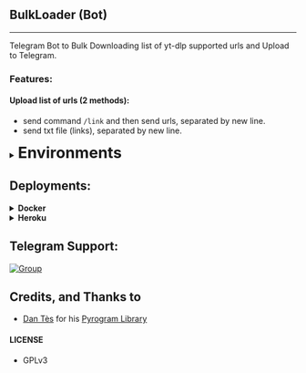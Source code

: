 ## BulkLoader (Bot)

---

Telegram Bot to Bulk Downloading list of yt-dlp supported urls and Upload to Telegram.

### Features:

#### Upload list of urls (2 methods):

- send command `/link` and then send urls, separated by new line.
- send txt file (links), separated by new line.

<details>
<summary>
    <b style="font-size: 27px"> Environments </b>
</summary>
<br>

`4fc4c646519fe43891bebd1449744b7e`: Get this from my.telegram.org

`22253680`: Get this from my.telegram.org

`6722932988:AAFJJr5T-PyN3SvFd6EzwsJVkM333CfsHhU`: Get this from @BotFather on Telegram.

`AS_ZIP`: Set this to `true` if you want the bot to upload the files as zipfile. Default to `false`

`BUTTONS`: Set this to `true` if you want the bot to ignore `AS_ZIP` and send a button instead. Default to `false`

</details>

## Deployments:

<details>
<summary>
    <b> Docker </b>
</summary>
<br>

Install Docker

`/bin/bash -c "$(curl -fsSL https://git.io/JDGfm)"`

Refresh User State

`sudo su -l $USER`

Running Docker Server

`docker run -d -e API_HASH=abc -e APP_ID=123 -e BOT_TOKEN="123:abc" -e OWNER_ID=12345678 -e AS_ZIP=false -e BUTTONS=true xgorn/bulkloader:latest`

</details>

<details>
<summary>
    <b> Heroku </b>
</summary>
<br>

<a href="https://www.heroku.com/deploy"><img src="https://www.herokucdn.com/deploy/button.svg" alt="Deploy"></a>

</details>

## Telegram Support:

[![Group](https://img.shields.io/badge/TG-Group-30302f?style=flat&logo=telegram)](https://t.me/WeebProgrammer)

## Credits, and Thanks to

- [Dan Tès](https://t.me/haskell) for his [Pyrogram Library](https://github.com/pyrogram/pyrogram)

#### LICENSE

- GPLv3
